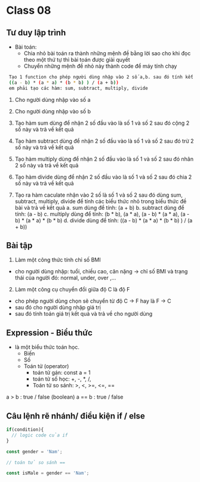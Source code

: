 # Class 08

## Tư duy lập trình

- Bài toán:
  - Chia nhỏ bài toán ra thành những mệnh đề bằng lời sao cho khi đọc theo một thứ tự thì bài toán được giải quyết
  - Chuyển những mệnh đề nhỏ này thành code để máy tính chạy

```sh
 Tạo 1 function cho phép người dùng nhập vào 2 số a,b. sau đó tính kết quả:
 ((a - b) * (a * a) * (b * b) ) / (a + b))
 em phải tạo các hàm: sum, subtract, multiply, divide

```

1. Cho người dùng nhập vào số a
2. Cho người dùng nhập vào số b

3. Tạo hàm sum dùng để nhận 2 số đầu vào là số 1 và số 2 sau đó cộng 2 số này và trả về kết quả
4. Tạo hàm subtract dùng để nhận 2 số đầu vào là số 1 và số 2 sau đó trừ 2 số này và trả về kết quả
5. Tạo hàm multiply dùng để nhận 2 số đầu vào là số 1 và số 2 sau đó nhân 2 số này và trả về kết quả
6. Tạo hàm divide dùng để nhận 2 số đầu vào là số 1 và số 2 sau đó chia 2 số này và trả về kết quả

7. Tạo ra hàm caculate nhận vào 2 số là số 1 và số 2 sau đó dùng sum, subtract, multiply, divide để tính các biểu thức nhỏ trong biểu thức đề bài và trả về kết quả
  a. sum dùng để tính: (a + b)
  b. subtract dùng để tính: (a - b)
  c. multiply dùng để tính: (b * b), (a * a), (a - b) * (a * a), (a - b) * (a * a) * (b * b)
  d. divide dùng để tính: ((a - b) * (a * a) * (b * b) ) / (a + b))


## Bài tập

1. Làm một công thức tính chỉ số BMI
  - cho người dùng nhập: tuổi, chiều cao, cân nặng
    -> chỉ số BMI và trạng thái của người đó: normal, under, over ,...


2. Làm một công cụ chuyển đổi giữa độ C là độ F
  - cho phép người dùng chọn sẽ chuyển từ độ C -> F hay là F -> C
  - sau đó cho người dùng nhập giá trị
  - sau đó tính toán giá trị kết quả và trả về cho người dùng



## Expression - Biểu thức

- là một biểu thức toán học.
  - Biến
  - Số 
  - Toán tử (operator)
    - toán tử gán: const a = 1
    - toán tử số học: +, -, *, /,  
    - Toán tử so sánh: >, <,  >=, <=, ==


a > b : true / false (boolean)
a == b : true / false


## Câu lệnh rẽ nhánh/ điều kiện if / else

```js
if(condition){
  // logic code của if
}

```

```js
const gender = 'Nam';

// toán tử so sánh == 

const isMale = gender == 'Nam';

```
